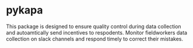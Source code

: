 # pykapa
This package is designed to ensure quality control during data collection and autoamtically send incentives to respodents. Monitor fieldworkers data collection on slack channels and respond timely to correct their mistakes.

